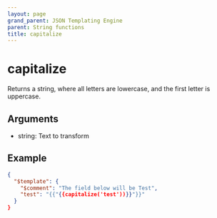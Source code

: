 ```yaml
---
layout: page
grand_parent: JSON Templating Engine
parent: String functions
title: capitalize
---
```


# capitalize

Returns a string, where all letters are lowercase, and the first letter is uppercase.

## Arguments

 - string: Text to transform

## Example

```json
{
  "$template": {
    "$comment": "The field below will be Test",
    "test": "{{"{{capitalize('test'))}}"}}"
  }
}
```
